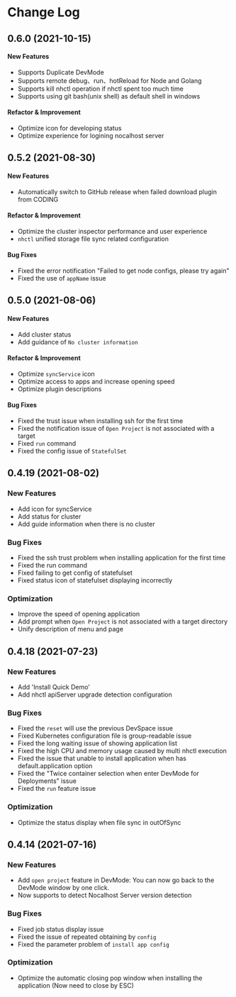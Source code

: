# Change Log

## 0.6.0 (2021-10-15)

#### New Features

- Supports Duplicate DevMode
- Supports remote debug、run、hotReload for Node and Golang
- Supports kill nhctl operation if nhctl spent too much time
- Supports using git bash(unix shell) as default shell in windows

#### Refactor & Improvement

- Optimize icon for developing status
- Optimize experience for logining nocalhost server

## 0.5.2 (2021-08-30)

#### New Features

- Automatically switch to GitHub release when failed download plugin from CODING

#### Refactor & Improvement

- Optimize the cluster inspector performance and user experience
- `nhctl` unified storage file sync related configuration

#### Bug Fixes

- Fixed the error notification "Failed to get node configs, please try again"
- Fixed the use of `appName` issue

## 0.5.0 (2021-08-06)

#### New Features

- Add cluster status
- Add guidance of `No cluster information`

#### Refactor & Improvement

- Optimize `syncService` icon
- Optimize access to apps and increase opening speed
- Optimize plugin descriptions

#### Bug Fixes

- Fixed the trust issue when installing ssh for the first time
- Fixed the notification issue of `Open Project` is not associated with a target
- Fixed `run` command
- Fixed the config issue of `StatefulSet`

## 0.4.19 (2021-08-02)

### New Features

- Add icon for syncService
- Add status for cluster
- Add guide information when there is no cluster

### Bug Fixes

- Fixed the ssh trust problem when installing application for the first time
- Fixed the run command
- Fixed failing to get config of statefulset
- Fixed status icon of statefulset displaying incorrectly

### Optimization

- Improve the speed of opening application
- Add prompt when `Open Project` is not associated with a target directory
- Unify description of menu and page

## 0.4.18 (2021-07-23)

### New Features

- Add 'Install Quick Demo'
- Add nhctl apiServer upgrade detection configuration

### Bug Fixes

- Fixed the `reset` will use the previous DevSpace issue
- Fixed Kubernetes configuration file is group-readable issue
- Fixed the long waiting issue of showing application list
- Fixed the high CPU and memory usage caused by multi nhctl execution
- Fixed the issue that unable to install application when has default.application option
- Fixed the "Twice container selection when enter DevMode for Deployments" issue
- Fixed the `run` feature issue

### Optimization

- Optimize the status display when file sync in outOfSync

## 0.4.14 (2021-07-16)

### New Features

- Add `open project` feature in DevMode: You can now go back to the DevMode window by one click.
- Now supports to detect Nocalhost Server version detection

### Bug Fixes

- Fixed job status display issue
- Fixed the issue of repeated obtaining by `config`
- Fixed the parameter problem of `install app config`

### Optimization

- Optimize the automatic closing pop window when installing the application (Now need to close by ESC)

